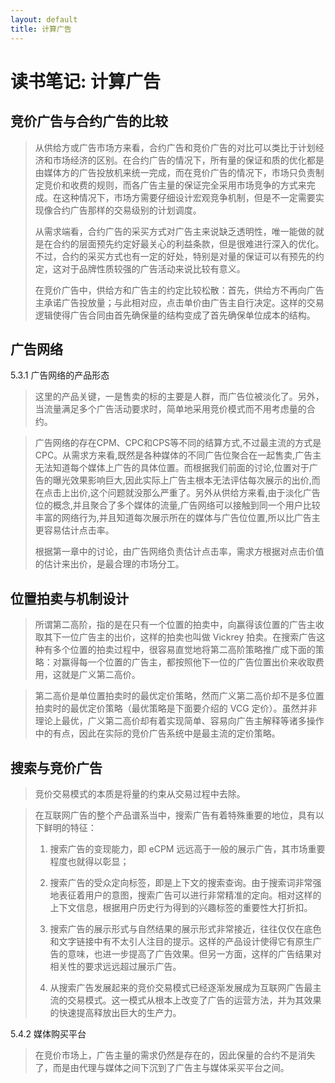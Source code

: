 ```yaml
---
layout: default
title: 计算广告
---
```


# 读书笔记: 计算广告


## 竞价广告与合约广告的比较

> 从供给方或广告市场方来看，合约广告和竞价广告的对比可以类比于计划经济和市场经济的区别。在合约广告的情况下，所有量的保证和质的优化都是由媒体方的广告投放机来统一完成，而在竞价广告的情况下，市场只负责制定竞价和收费的规则，而各广告主量的保证完全采用市场竞争的方式来完成。在这种情况下，市场方需要仔细设计宏观竞争机制，但是不一定需要实现像合约广告那样的交易级别的计划调度。
>
> 从需求端看，合约广告的采买方式对广告主来说缺乏透明性，唯一能做的就是在合约的层面预先约定好最关心的利益条款，但是很难进行深入的优化。不过，合约的采买方式也有一定的好处，特别是对量的保证可以有预先的约定，这对于品牌性质较强的广告活动来说比较有意义。
>
> 在竞价广告中，供给方和广告主的约定比较松散：首先，供给方不再向广告主承诺广告投放量；与此相对应，点击单价由广告主自行决定。这样的交易逻辑使得广告合同由首先确保量的结构变成了首先确保单位成本的结构。
>




## 广告网络


5.3.1 广告网络的产品形态

> 这里的产品关键，一是售卖的标的主要是人群，而广告位被淡化了。另外，当流量满足多个广告活动要求时，简单地采用竞价模式而不用考虑量的合约。
>



> 广告网络的存在CPM、CPC和CPS等不同的结算方式,不过最主流的方式是CPC。从需求方来看,既然是各种媒体的不同广告位聚合在一起售卖,广告主无法知道每个媒体上广告的具体位置。而根据我们前面的讨论,位置对于广告的曝光效果影响巨大,因此实际上广告主根本无法评估每次展示的出价,而在点击上出价,这个问题就没那么严重了。另外从供给方来看,由于淡化广告位的概念,并且聚合了多个媒体的流量,广告网络可以接触到同一个用户比较丰富的网络行为,并且知道每次展示所在的媒体与广告位位置,所以比广告主更容易估计点击率。
>
> 根据第一章中的讨论，由广告网络负责估计点击率，需求方根据对点击价值的估计来出价，是最合理的市场分工。
>







## 位置拍卖与机制设计

> 所谓第二高阶，指的是在只有一个位置的拍卖中，向赢得该位置的广告主收取其下一位广告主的出价，这样的拍卖也叫做 Vickrey 拍卖。在搜索广告这种有多个位置的拍卖过程中，很容易直觉地将第二高阶策略推广成下面的策略：对赢得每一个位置的广告主，都按照他下一位的广告位置出价来收取费用，这就是广义第二高价。
>



> 第二高价是单位置拍卖时的最优定价策略，然而广义第二高价却不是多位置拍卖时的最优定价策略（最优策略是下面要介绍的 VCG 定价）。虽然并非理论上最优，广义第二高价却有着实现简单、容易向广告主解释等诸多操作中的有点，因此在实际的竞价广告系统中是最主流的定价策略。
>

## 搜索与竞价广告

> 竞价交易模式的本质是将量的约束从交易过程中去除。
>



> 在互联网广告的整个产品谱系当中，搜索广告有着特殊重要的地位，具有以下鲜明的特征：
>
> 1. 搜索广告的变现能力，即 eCPM 远远高于一般的展示广告，其市场重要程度也就得以彰显；
>
> 2. 搜索广告的受众定向标签，即是上下文的搜索查询。由于搜索词非常强地表征着用户的意图，搜索广告可以进行非常精准的定向。相对这样的上下文信息，根据用户历史行为得到的兴趣标签的重要性大打折扣。
>
> 3. 搜索广告的展示形式与自然结果的展示形式非常接近，往往仅仅在底色和文字链接中有不太引人注目的提示。这样的产品设计使得它有原生广告的意味，也进一步提高了广告效果。但另一方面，这样的广告结果对相关性的要求远远超过展示广告。
>
> 4. 从搜索广告发展起来的竞价交易模式已经逐渐发展成为互联网广告最主流的交易模式。这一模式从根本上改变了广告的运营方法，并为其效果的快速提高释放出巨大的生产力。
>




5.4.2 媒体购买平台

> 在竞价市场上，广告主量的需求仍然是存在的，因此保量的合约不是消失了，而是由代理与媒体之间下沉到了广告主与媒体采买平台之间。
>
